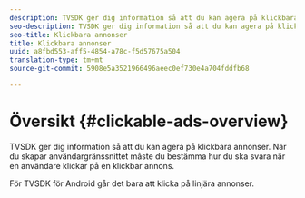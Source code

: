 ```yaml
---
description: TVSDK ger dig information så att du kan agera på klickbara annonser. När du skapar användargränssnittet måste du bestämma hur du ska svara när en användare klickar på en klickbar annons.
seo-description: TVSDK ger dig information så att du kan agera på klickbara annonser. När du skapar användargränssnittet måste du bestämma hur du ska svara när en användare klickar på en klickbar annons.
seo-title: Klickbara annonser
title: Klickbara annonser
uuid: a8fbd553-aff5-4854-a78c-f5d57675a504
translation-type: tm+mt
source-git-commit: 5908e5a3521966496aeec0ef730e4a704fddfb68

---
```



# Översikt {#clickable-ads-overview}

TVSDK ger dig information så att du kan agera på klickbara annonser. När du skapar användargränssnittet måste du bestämma hur du ska svara när en användare klickar på en klickbar annons.

För TVSDK för Android går det bara att klicka på linjära annonser.
